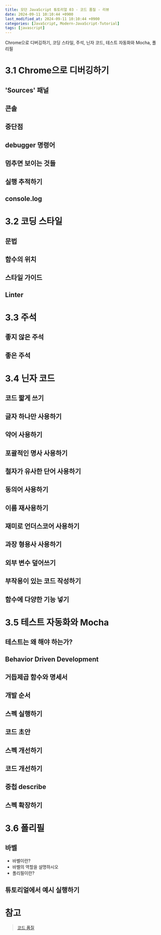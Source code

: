 ```yaml
---
title: 모던 JavaScript 튜토리얼 03 - 코드 품질 - 리뷰
date: 2024-09-11 10:10:44 +0900
last_modified_at: 2024-09-11 10:10:44 +0900
categories: [JavaScript, Modern-JavaScript-Tutorial]
tags: [javascript]
---
```


Chrome으로 디버깅하기, 코딩 스타일, 주석, 닌자 코드, 테스트 자동화와 Mocha, 폴리필

# 3.1 Chrome으로 디버깅하기

## 'Sources' 패널

## 콘솔

## 중단점

## debugger 명령어

## 멈추면 보이는 것들

## 실행 추적하기

## console.log

# 3.2 코딩 스타일

## 문법

## 함수의 위치

## 스타일 가이드

## Linter

# 3.3 주석

## 좋지 않은 주석

## 좋은 주석

# 3.4 닌자 코드

## 코드 짧게 쓰기

## 글자 하나만 사용하기

## 약어 사용하기

## 포괄적인 명사 사용하기

## 철자가 유사한 단어 사용하기

## 동의어 사용하기

## 이름 재사용하기

## 재미로 언더스코어 사용하기

## 과장 형용사 사용하기

## 외부 변수 덮어쓰기

## 부작용이 있는 코드 작성하기

## 함수에 다양한 기능 넣기

# 3.5 테스트 자동화와 Mocha

## 테스트는 왜 해야 하는가?

## Behavior Driven Development

## 거듭제곱 함수와 명세서

## 개발 순서

## 스펙 실행하기

## 코드 초안

## 스펙 개선하기

## 코드 개선하기

## 중첩 describe

## 스펙 확장하기

# 3.6 폴리필

## 바벨

- 바벨이란?
- 바벨의 역할을 설명하시오
- 폴리필이란?

## 튜토리얼에서 예시 실행하기

# 참고

> [코드 품질](https://ko.javascript.info/code-quality)
